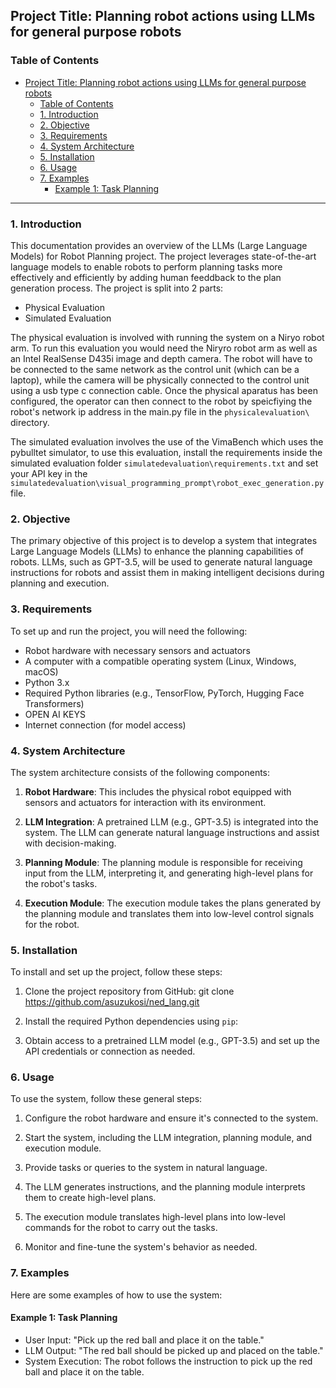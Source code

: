 ## Project Title: Planning robot actions using LLMs for general purpose robots


### Table of Contents

- [Project Title: Planning robot actions using LLMs for general purpose robots](#project-title-planning-robot-actions-using-llms-for-general-purpose-robots)
  - [Table of Contents](#table-of-contents)
  - [1. Introduction ](#1-introduction-)
  - [2. Objective ](#2-objective-)
  - [3. Requirements ](#3-requirements-)
  - [4. System Architecture ](#4-system-architecture-)
  - [5. Installation ](#5-installation-)
  - [6. Usage ](#6-usage-)
  - [7. Examples ](#7-examples-)
    - [Example 1: Task Planning](#example-1-task-planning)

---

### 1. Introduction <a name="introduction"></a>

This documentation provides an overview of the LLMs (Large Language Models) for Robot Planning project. The project leverages state-of-the-art language models to enable robots to perform planning tasks more effectively and efficiently by adding human feeddback to the plan generation process. The project is split into 2 parts:
- Physical Evaluation
- Simulated Evaluation

The physical evaluation is involved with running the system on a Niryo robot arm. To run this evaluation you would need the Niryro robot arm as well as an Intel RealSense D435i image and depth camera. The robot will have to be connected to the same network as the control unit (which can be a laptop), while the camera will be physically connected to the control unit using a usb type c connection cable. Once the physical aparatus has been configured, the operator can then connect to the robot by speicfiying the robot's network ip address in the main.py file in the `physicalevaluation\` directory. 

The simulated evaluation involves the use of the VimaBench which uses the pybulltet simulator, to use this evaluation, install the requirements inside the simulated evaluation folder `simulatedevaluation\requirements.txt` and set your API key in the `simulatedevaluation\visual_programming_prompt\robot_exec_generation.py` file.

### 2. Objective <a name="objective"></a>

The primary objective of this project is to develop a system that integrates Large Language Models (LLMs) to enhance the planning capabilities of robots. LLMs, such as GPT-3.5, will be used to generate natural language instructions for robots and assist them in making intelligent decisions during planning and execution.

### 3. Requirements <a name="requirements"></a>

To set up and run the project, you will need the following:

- Robot hardware with necessary sensors and actuators
- A computer with a compatible operating system (Linux, Windows, macOS)
- Python 3.x
- Required Python libraries (e.g., TensorFlow, PyTorch, Hugging Face Transformers)
- OPEN AI KEYS
- Internet connection (for model access)

### 4. System Architecture <a name="system-architecture"></a>

The system architecture consists of the following components:

1. **Robot Hardware**: This includes the physical robot equipped with sensors and actuators for interaction with its environment.

2. **LLM Integration**: A pretrained LLM (e.g., GPT-3.5) is integrated into the system. The LLM can generate natural language instructions and assist with decision-making.

3. **Planning Module**: The planning module is responsible for receiving input from the LLM, interpreting it, and generating high-level plans for the robot's tasks.

4. **Execution Module**: The execution module takes the plans generated by the planning module and translates them into low-level control signals for the robot.

### 5. Installation <a name="installation"></a>

To install and set up the project, follow these steps:

1. Clone the project repository from GitHub:
   git clone https://github.com/asuzukosi/ned_lang.git

2. Install the required Python dependencies using `pip`:

3. Obtain access to a pretrained LLM model (e.g., GPT-3.5) and set up the API credentials or connection as needed.

### 6. Usage <a name="usage"></a>

To use the system, follow these general steps:

1. Configure the robot hardware and ensure it's connected to the system.

2. Start the system, including the LLM integration, planning module, and execution module.

3. Provide tasks or queries to the system in natural language.

4. The LLM generates instructions, and the planning module interprets them to create high-level plans.

5. The execution module translates high-level plans into low-level commands for the robot to carry out the tasks.

6. Monitor and fine-tune the system's behavior as needed.

### 7. Examples <a name="examples"></a>

Here are some examples of how to use the system:

#### Example 1: Task Planning

- User Input: "Pick up the red ball and place it on the table."
- LLM Output: "The red ball should be picked up and placed on the table."
- System Execution: The robot follows the instruction to pick up the red ball and place it on the table.



